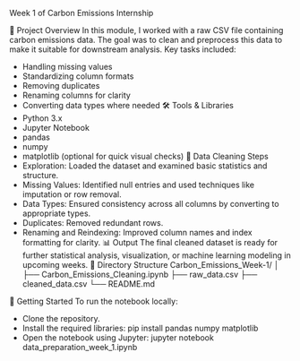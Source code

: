 Week 1 of Carbon Emissions Internship

📁 Project Overview
In this module, I worked with a raw CSV file containing carbon emissions data. The goal was to clean and preprocess this data to make it suitable for downstream analysis. Key tasks included:
- Handling missing values
- Standardizing column formats
- Removing duplicates
- Renaming columns for clarity
- Converting data types where needed
🛠️ Tools & Libraries
- Python 3.x
- Jupyter Notebook
- pandas
- numpy
- matplotlib (optional for quick visual checks)
🧹 Data Cleaning Steps
- Exploration: Loaded the dataset and examined basic statistics and structure.
- Missing Values: Identified null entries and used techniques like imputation or row removal.
- Data Types: Ensured consistency across all columns by converting to appropriate types.
- Duplicates: Removed redundant rows.
- Renaming and Reindexing: Improved column names and index formatting for clarity.
📊 Output
The final cleaned dataset is ready for further statistical analysis, visualization, or machine learning modeling in upcoming weeks.
📌 Directory Structure
Carbon_Emissions_Week-1/
│
├── Carbon_Emissions_Cleaning.ipynb
├── raw_data.csv
├── cleaned_data.csv
└── README.md


🚀 Getting Started
To run the notebook locally:
- Clone the repository.
- Install the required libraries:
pip install pandas numpy matplotlib
- Open the notebook using Jupyter:
jupyter notebook data_preparation_week_1.ipynb




